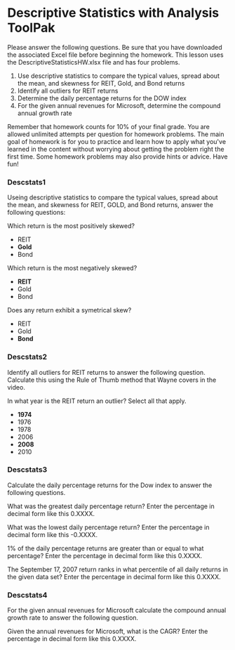 # Descriptive Statistics with Analysis ToolPak

Please answer the following questions. Be sure that you have downloaded the associated Excel file before beginning the homework. This lesson uses the DescriptiveStatisticsHW.xlsx file and has four problems.

1. Use descriptive statistics to compare the typical values, spread about the mean, and skewness for REIT, Gold, and Bond returns
2. Identify all outliers for REIT returns
3. Determine the daily percentage returns for the DOW index
4. For the given annual revenues for Microsoft, determine the compound annual growth rate

Remember that homework counts for 10% of your final grade. You are allowed unlimited attempts per question for homework problems. The main goal of homework is for you to practice and learn how to apply what you've learned in the content without worrying about getting the problem right the first time. Some homework problems may also provide hints or advice. Have fun!

### Descstats1

Useing descriptive statistics to compare the typical values, spread about the mean, and skewness for REIT, GOLD, and Bond returns, answer the following questions:

Which return is the most positively skewed?

- REIT
- **Gold**
- Bond

Which return is the most negatively skewed?

- **REIT**
- Gold
- Bond

Does any return exhibit a symetrical skew?

- REIT
- Gold
- **Bond**

### Descstats2

Identify all outliers for REIT returns to answer the following question. Calculate this using the Rule of Thumb method that Wayne covers in the video.

In what year is the REIT return an outlier? Select all that apply.

- **1974**
- 1976
- 1978
- 2006
- **2008**
- 2010

### Descstats3

Calculate the daily percentage returns for the Dow index to answer the following questions.

What was the greatest daily percentage return? Enter the percentage in decimal form like this 0.XXXX.

What was the lowest daily percentage return? Enter the percentage in decimal form like this -0.XXXX.

1% of the daily percentage returns are greater than or equal to what percentage? Enter the percentage in decimal form like this 0.XXXX.

The September 17, 2007 return ranks in what percentile of all daily returns in the given data set? Enter the percentage in decimal form like this 0.XXXX.

### Descstats4

For the given annual revenues for Microsoft calculate the compound annual growth rate to answer the following question.

Given the annual revenues for Microsoft, what is the CAGR? Enter the percentage in decimal form like this 0.XXXX.